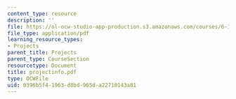 ```yaml
---
content_type: resource
description: ''
file: https://ol-ocw-studio-app-production.s3.amazonaws.com/courses/6-111-introductory-digital-systems-laboratory-spring-2006/0396b5f41963d8bd965da22710143a81_projectinfo.pdf
file_type: application/pdf
learning_resource_types:
- Projects
parent_title: Projects
parent_type: CourseSection
resourcetype: Document
title: projectinfo.pdf
type: OCWFile
uid: 0396b5f4-1963-d8bd-965d-a22710143a81
---
```

